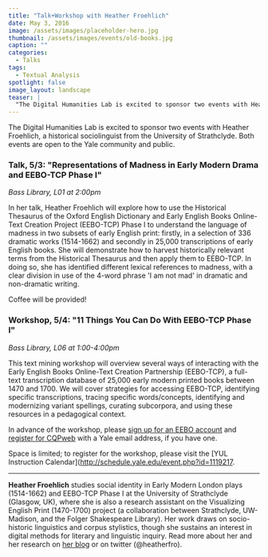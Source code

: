 ```yaml
---
title: "Talk+Workshop with Heather Froehlich"
date: May 3, 2016
image: /assets/images/placeholder-hero.jpg
thumbnail: /assets/images/events/old-books.jpg
caption: ""
categories: 
  - Talks
tags:
  - Textual Analysis
spotlight: false 
image_layout: landscape
teaser: |
  "The Digital Humanities Lab is excited to sponsor two events with Heather Froehlich, a historical sociolinguist from the University of Strathclyde. Both events are open to the Yale community and..."
---
```


The Digital Humanities Lab is excited to sponsor two events with Heather Froehlich, a historical sociolinguist from the University of Strathclyde. Both events are open to the Yale community and public.
   
### Talk, 5/3: "Representations of Madness in Early Modern Drama and EEBO-TCP Phase I"
*Bass Library, L01 at 2:00pm*
    
In her talk, Heather Froehlich will explore how to use the Historical Thesaurus of the Oxford English Dictionary and Early English Books Online-Text Creation Project (EEBO-TCP) Phase I to understand the language of madness in two subsets of early English print: firstly, in a selection of 336 dramatic works (1514-1662) and secondly in 25,000 transcriptions of early English books. She will demonstrate how to harvest historically relevant terms from the Historical Thesaurus and then apply them to EEBO-TCP. In doing so, she has identified different lexical references to madness, with a clear division in use of the 4-word phrase 'I am not mad' in dramatic and non-dramatic writing.
   
Coffee will be provided!
   
### Workshop, 5/4: "11 Things You Can Do With EEBO-TCP Phase I"</h3>
*Bass Library, L06 at 1:00-4:00pm*

This text mining workshop will overview several ways of interacting with the Early English Books Online-Text Creation Partnership (EEBO-TCP), a full-text transcription database of 25,000 early modern printed books between 1470 and 1700. We will cover strategies for accessing EEBO-TCP, identifying specific transcriptions, tracing specific words/concepts, identifying and modernizing variant spellings, curating subcorpora, and using these resources in a pedagogical context.
   
In advance of the workshop, please [sign up for an EEBO account](http://corpus.byu.edu/eebo) and [register for CQPweb](http://cqpweb.lancs.ac.uk) with a Yale email address, if you have one.
   
Space is limited; to register for the workshop, please visit the [YUL Instruction Calendar](http://schedule.yale.edu/event.php?id=1119217.
   
---
   
**Heather Froehlich** studies social identity in Early Modern London plays (1514-1662) and EEBO-TCP Phase I at the University of Strathclyde (Glasgow, UK), where she is also a research assistant on the Visualizing English Print (1470-1700) project (a collaboration between Strathclyde, UW-Madison, and the Folger Shakespeare Library). Her work draws on socio-historic linguistics and corpus stylistics, though she sustains an interest in digital methods for literary and linguistic inquiry. Read more about her and her research on [her blog](http://hfroehli.ch) or on twitter (@heatherfro).
